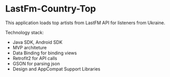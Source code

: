 # LastFm-Country-Top

This application loads top artists from LastFM API for listeners from Ukraine.

Technology stack:
 - Java SDK, Android SDK
 - MVP architeture
 - Data Binding for binding views
 - Retrofit2 for API calls
 - GSON for parsing json
 - Design and AppCompat Support Libraries
